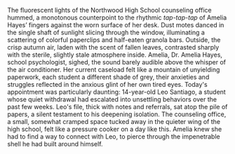 The fluorescent lights of the Northwood High School counseling office hummed, a monotonous counterpoint to the rhythmic *tap-tap-tap* of Amelia Hayes’ fingers against the worn surface of her desk.  Dust motes danced in the single shaft of sunlight slicing through the window, illuminating a scattering of colorful paperclips and half-eaten granola bars.  Outside, the crisp autumn air, laden with the scent of fallen leaves, contrasted sharply with the sterile, slightly stale atmosphere inside.  Amelia, Dr. Amelia Hayes, school psychologist, sighed, the sound barely audible above the whisper of the air conditioner.  Her current caseload felt like a mountain of unyielding paperwork, each student a different shade of grey, their anxieties and struggles reflected in the anxious glint of her own tired eyes.  Today's appointment was particularly daunting:  14-year-old Leo Santiago, a student whose quiet withdrawal had escalated into unsettling behaviors over the past few weeks.  Leo's file, thick with notes and referrals, sat atop the pile of papers, a silent testament to his deepening isolation.  The counseling office, a small, somewhat cramped space tucked away in the quieter wing of the high school, felt like a pressure cooker on a day like this.  Amelia knew she had to find a way to connect with Leo, to pierce through the impenetrable shell he had built around himself.
